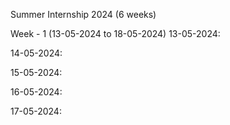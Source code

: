Summer Internship 2024 (6 weeks)

Week - 1 (13-05-2024 to 18-05-2024)
  13-05-2024:

  14-05-2024:

  15-05-2024:

  16-05-2024:

  17-05-2024:

  
